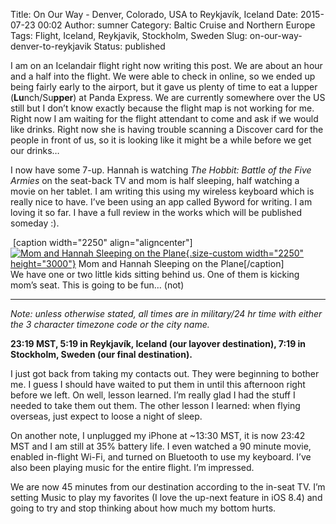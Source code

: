 Title: On Our Way - Denver, Colorado, USA to Reykjavík, Iceland
Date: 2015-07-23 00:02
Author: sumner
Category: Baltic Cruise and Northern Europe
Tags: Flight, Iceland, Reykjavik, Stockholm, Sweden
Slug: on-our-way-denver-to-reykjavik
Status: published

I am on an Icelandair flight right now writing this post. We are about
an hour and a half into the flight. We were able to check in online, so
we ended up being fairly early to the airport, but it gave us plenty of
time to eat a lupper (**Lu**nch/Su**pper**) at Panda Express. We are
currently somewhere over the US still but I don’t know exactly because
the flight map is not working for me. Right now I am waiting for the
flight attendant to come and ask if we would like drinks. Right now she
is having trouble scanning a Discover card for the people in front of
us, so it is looking like it might be a while before we get our drinks…

I now have some 7-up. Hannah is watching *The Hobbit: Battle of the Five
Armies* on the seat-back TV and mom is half sleeping, half watching a
movie on her tablet. I am writing this using my wireless keyboard which
is really nice to have. I’ve been using an app called Byword for
writing. I am loving it so far. I have a full review in the works which
will be published someday :).

 \[caption width="2250" align="aligncenter"\][![Mom and Hannah Sleeping
on the
Plane](http://www.the-evans.family/sumner/blog/wp-content/uploads/2015/07/img_0826-1.jpg){.size-custom
width="2250"
height="3000"}](http://www.the-evans.family/sumner/blog/wp-content/uploads/2015/07/img_0826-1.jpg)
Mom and Hannah Sleeping on the Plane\[/caption\]   
We have one or two little kids sitting behind us. One of them is kicking
mom’s seat. This is going to be fun… (not)

------------------------------------------------------------------------

*Note: unless otherwise stated, all times are in military/24 hr time
with either the 3 character timezone code or the city name.*

**23:19 MST, 5:19 in Reykjavík, Iceland (our layover destination), 7:19
in Stockholm, Sweden (our final destination).**

I just got back from taking my contacts out. They were beginning to
bother me. I guess I should have waited to put them in until this
afternoon right before we left. On well, lesson learned. I’m really glad
I had the stuff I needed to take them out them. The other lesson I
learned: when flying overseas, just expect to loose a night of sleep.

On another note, I unplugged my iPhone at \~13:30 MST, it is now 23:42
MST and I am still at 35% battery life. I even watched a 90 minute
movie, enabled in-flight Wi-Fi, and turned on Bluetooth to use my
keyboard. I’ve also been playing music for the entire flight. I’m
impressed.

We are now 45 minutes from our destination according to the in-seat TV.
I’m setting Music to play my favorites (I love the up-next feature in
iOS 8.4) and going to try and stop thinking about how much my bottom
hurts.
